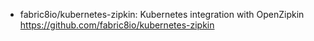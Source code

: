 

* fabric8io/kubernetes-zipkin: Kubernetes integration with OpenZipkin 
  https://github.com/fabric8io/kubernetes-zipkin